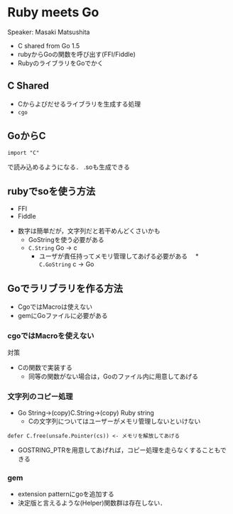 # Ruby meets Go

Speaker: Masaki Matsushita

* C shared from Go 1.5
* rubyからGoの関数を呼び出す(FFI/Fiddle)
* RubyのライブラリをGoでかく

## C Shared

* Cからよびだせるライブラリを生成する処理
* ```cgo```

## GoからC

```
import "C"
```

で読み込めるようになる．
.soも生成できる

## rubyでsoを使う方法

* FFI
* Fiddle
+ 数字は簡単だが，文字列だと若干めんどくさいかも
  * GoStringを使う必要がある
  * ```C.String``` Go -> c
    * ユーザが責任持ってメモリ管理してあげる必要がある
　* ```C.GoString``` c -> Go

## Goでラリブラリを作る方法

* CgoではMacroは使えない
* gemにGoファイルに必要がある

### cgoではMacroを使えない

対策

* Cの関数で実装する
  * 同等の関数がない場合は，Goのファイル内に用意してあげる

### 文字列のコピー処理

* Go String->(copy)C.String->(copy) Ruby string
  * Cの文字列についてはユーザーがメモリ管理しないといけない
```
defer C.free(unsafe.Pointer(cs)) <- メモリを解放してあげる
```
* GOSTRING_PTRを用意してあげれば，コピー処理を走らなくすることもできる

### gem

* extension patternにgoを追加する
* 決定版と言えるような(Helper)関数群は存在しない．
